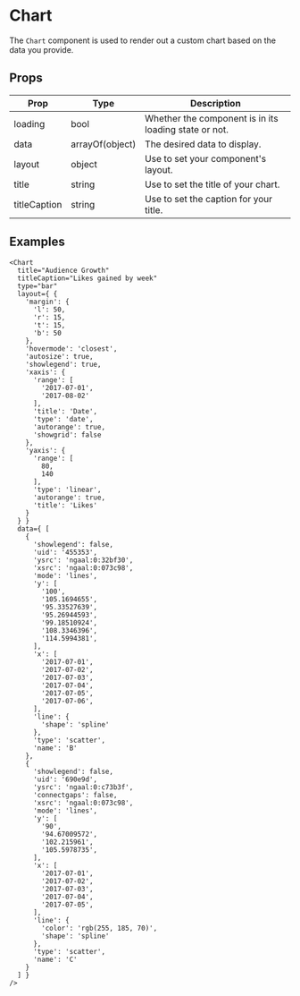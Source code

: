 # Chart

The `Chart` component is used to render out a custom chart based on the data you provide.

## Props

| Prop | Type | Description |
| ---- | ---- | ----------- |
| loading | bool | Whether the component is in its loading state or not. |
| data | arrayOf(object) | The desired data to display. |
| layout | object | Use to set your component's layout. |
| title | string | Use to set the title of your chart. |
| titleCaption | string | Use to set the caption for your title. |

## Examples

```
<Chart
  title="Audience Growth"
  titleCaption="Likes gained by week"
  type="bar"
  layout={ {
    'margin': {
      'l': 50,
      'r': 15,
      't': 15,
      'b': 50
    },
    'hovermode': 'closest',
    'autosize': true,
    'showlegend': true,
    'xaxis': {
      'range': [
        '2017-07-01',
        '2017-08-02'
      ],
      'title': 'Date',
      'type': 'date',
      'autorange': true,
      'showgrid': false
    },
    'yaxis': {
      'range': [
        80,
        140
      ],
      'type': 'linear',
      'autorange': true,
      'title': 'Likes'
    }
  } }
  data={ [
    {
      'showlegend': false,
      'uid': '455353',
      'ysrc': 'ngaal:0:32bf30',
      'xsrc': 'ngaal:0:073c98',
      'mode': 'lines',
      'y': [
        '100',
        '105.1694655',
        '95.33527639',
        '95.26944593',
        '99.18510924',
        '108.3346396',
        '114.5994381',
      ],
      'x': [
        '2017-07-01',
        '2017-07-02',
        '2017-07-03',
        '2017-07-04',
        '2017-07-05',
        '2017-07-06',
      ],
      'line': {
        'shape': 'spline'
      },
      'type': 'scatter',
      'name': 'B'
    },
    {
      'showlegend': false,
      'uid': '690e9d',
      'ysrc': 'ngaal:0:c73b3f',
      'connectgaps': false,
      'xsrc': 'ngaal:0:073c98',
      'mode': 'lines',
      'y': [
        '90',
        '94.67009572',
        '102.215961',
        '105.5978735',
      ],
      'x': [
        '2017-07-01',
        '2017-07-02',
        '2017-07-03',
        '2017-07-04',
        '2017-07-05',
      ],
      'line': {
        'color': 'rgb(255, 185, 70)',
        'shape': 'spline'
      },
      'type': 'scatter',
      'name': 'C'
    }
  ] }
/>
```
